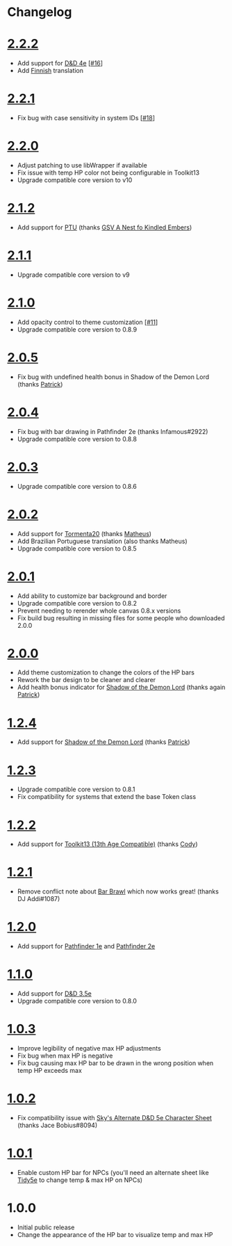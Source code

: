 # Changelog

# [2.2.2]
- Add support for [D&D 4e] [[#16]]
- Add [Finnish] translation

# [2.2.1]
- Fix bug with case sensitivity in system IDs [[#18]]

# [2.2.0]
 - Adjust patching to use libWrapper if available
 - Fix issue with temp HP color not being configurable in Toolkit13
 - Upgrade compatible core version to v10

# [2.1.2]
 - Add support for [PTU](https://github.com/dylanpiera/Foundry-Pokemon-Tabletop-United-System) (thanks [GSV A Nest fo Kindled Embers](https://github.com/GSV-a-Nest-of-Kindled-Embers))

# [2.1.1]
 - Upgrade compatible core version to v9

# [2.1.0]
 - Add opacity control to theme customization [[#11]]
 - Upgrade compatible core version to 0.8.9

# [2.0.5]
 - Fix bug with undefined health bonus in Shadow of the Demon Lord (thanks [Patrick](https://github.com/patrickporto))

# [2.0.4]
 - Fix bug with bar drawing in Pathfinder 2e (thanks Infamous#2922)
 - Upgrade compatible core version to 0.8.8

# [2.0.3]
 - Upgrade compatible core version to 0.8.6

# [2.0.2]
 - Add support for [Tormenta20] (thanks [Matheus](https://github.com/mclemente))
 - Add Brazilian Portuguese translation (also thanks Matheus)
 - Upgrade compatible core version to 0.8.5

# [2.0.1]
 - Add ability to customize bar background and border
 - Upgrade compatible core version to 0.8.2
 - Prevent needing to rerender whole canvas 0.8.x versions
 - Fix build bug resulting in missing files for some people who downloaded 2.0.0

# [2.0.0]
 - Add theme customization to change the colors of the HP bars
 - Rework the bar design to be cleaner and clearer
 - Add health bonus indicator for [Shadow of the Demon Lord] (thanks again [Patrick](https://github.com/patrickporto))

# [1.2.4]
 - Add support for [Shadow of the Demon Lord] (thanks [Patrick](https://github.com/patrickporto))

# [1.2.3]
 - Upgrade compatible core version to 0.8.1
 - Fix compatibility for systems that extend the base Token class

# [1.2.2]
 - Add support for [Toolkit13 (13th Age Compatible)](https://foundryvtt.com/packages/archmage) (thanks [Cody](https://github.com/cswendrowski))

# [1.2.1]
 - Remove conflict note about [Bar Brawl](https://gitlab.com/woodentavern/foundryvtt-bar-brawl) which now works great! (thanks DJ Addi#1087)

# [1.2.0]
 - Add support for [Pathfinder 1e] and [Pathfinder 2e]

# [1.1.0]
 - Add support for [D&D 3.5e]
 - Upgrade compatible core version to 0.8.0

# [1.0.3]
 - Improve legibility of negative max HP adjustments
 - Fix bug when max HP is negative
 - Fix bug causing max HP bar to be drawn in the wrong position when temp HP exceeds max

# [1.0.2]
 - Fix compatibility issue with [Sky's Alternate D&D 5e Character Sheet](https://github.com/Sky-Captain-13/foundry/tree/master/alt5e) (thanks Jace Bobius#8094)

# [1.0.1]
 - Enable custom HP bar for NPCs (you'll need an alternate sheet like [Tidy5e](https://foundryvtt.com/packages/tidy5e-sheet) to change temp & max HP on NPCs)

# 1.0.0
 - Initial public release
 - Change the appearance of the HP bar to visualize temp and max HP


[1.0.1]: https://github.com/arbron/fvtt-hp-bar/compare/1.0.0...1.0.1
[1.0.2]: https://github.com/arbron/fvtt-hp-bar/compare/1.0.1...1.0.2
[1.0.3]: https://github.com/arbron/fvtt-hp-bar/compare/1.0.2...1.0.3
[1.1.0]: https://github.com/arbron/fvtt-hp-bar/compare/1.0.3...1.1.0
[1.2.0]: https://github.com/arbron/fvtt-hp-bar/compare/1.1.0...1.2.0
[1.2.1]: https://github.com/arbron/fvtt-hp-bar/compare/1.2.0...1.2.1
[1.2.2]: https://github.com/arbron/fvtt-hp-bar/compare/1.2.1...1.2.2
[1.2.3]: https://github.com/arbron/fvtt-hp-bar/compare/1.2.2...1.2.3
[1.2.4]: https://github.com/arbron/fvtt-hp-bar/compare/1.2.3...1.2.4
[2.0.0]: https://github.com/arbron/fvtt-hp-bar/compare/1.2.4...2.0.0
[2.0.1]: https://github.com/arbron/fvtt-hp-bar/compare/2.0.0...2.0.1
[2.0.2]: https://github.com/arbron/fvtt-hp-bar/compare/2.0.1...2.0.2
[2.0.3]: https://github.com/arbron/fvtt-hp-bar/compare/2.0.2...2.0.3
[2.0.4]: https://github.com/arbron/fvtt-hp-bar/compare/2.0.3...2.0.4
[2.0.5]: https://github.com/arbron/fvtt-hp-bar/compare/2.0.4...2.0.5
[2.1.0]: https://github.com/arbron/fvtt-hp-bar/compare/2.0.5...2.1.0
[2.1.1]: https://github.com/arbron/fvtt-hp-bar/compare/2.1.0...2.1.1
[2.1.2]: https://github.com/arbron/fvtt-hp-bar/compare/2.1.1...2.1.2
[2.2.0]: https://github.com/arbron/fvtt-hp-bar/compare/2.1.2...2.2.0
[2.2.1]: https://github.com/arbron/fvtt-hp-bar/compare/2.2.0...2.2.1
[2.2.2]: https://github.com/arbron/fvtt-hp-bar/compare/2.2.1...2.2.2

[#11]: https://github.com/arbron/fvtt-hp-bar/issues/11
[#16]: https://github.com/arbron/fvtt-hp-bar/issues/16
[#18]: https://github.com/arbron/fvtt-hp-bar/issues/18

[D&D 3.5e]: https://foundryvtt.com/packages/D35E
[D&D 4e]: https://foundryvtt.com/packages/dnd4e
[D&D 5e]: https://foundryvtt.com/packages/dnd5e
[Pathfinder 1e]: https://foundryvtt.com/packages/pf1
[Pathfinder 2e]: https://foundryvtt.com/packages/pf1
[Shadow of the Demon Lord]: https://foundryvtt.com/packages/demonlord
[Tormenta20]: https://foundryvtt.com/packages/tormenta20

[Finnish]: https://weblate.foundryvtt-hub.com/projects/arbron-hp-bar/main/fi/
[Portuguese (Brazil)]: https://weblate.foundryvtt-hub.com/projects/arbron-hp-bar/main/pt_BR/
